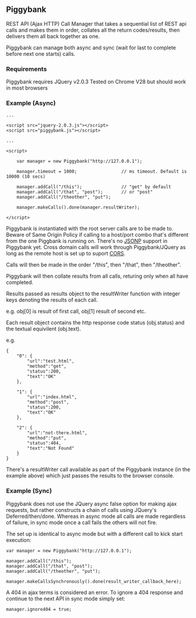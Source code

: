  
## Piggybank

REST API (Ajax HTTP) Call Manager that takes a sequential list of REST api calls and makes them in order, collates all the return codes/results, then delivers them all back together as one.

Piggybank can manage both async and sync (wait for last to complete before next one starts) calls.

### Requirements

Piggybank requires JQuery v2.0.3
Tested on Chrome V28 but should work in most browsers

### Example (Async)

    ...

    <script src="jquery-2.0.3.js"></script>
    <script src="piggybank.js"></script>

    ...

    <script>

        var manager = new Piggybank("http://127.0.0.1");

        manager.timeout = 1000;                 // ms timeout. Default is 10000 (10 secs)

        manager.addCall("/this");               // "get" by default
        manager.addCall("/that", "post");       // or "post"
        manager.addCall("/theother", "put");

        manager.makeCalls().done(manager.resultWriter);

    </script>

Piggybank is instantiated with the root server calls are to be made to. Beware of Same Origin Policy if calling to a host/port combo that's different from the one Piggbank is running on. There's no [JSONP](http://en.wikipedia.org/wiki/JSONP) support in Piggybank yet. Cross domain calls will work through Piggybank/JQuery as long as the remote host is set up to suport [CORS](http://en.wikipedia.org/wiki/Cross-origin_resource_sharing).

Calls will then be made in the order "/this", then "/that", then "/theother".

Piggybank will then collate results from all calls, returing only when all have completed.  

Results passed as results object to the resultWriter function with integer keys denoting the results of each call.

e.g. obj[0] is result of first call, obj[1] result of second etc.

Each result object contains the http response code status (obj.status) and the textual equivilent (obj.text).

e.g.

    {
        "0": {
            "url":"test.html",
            "method":"get",
            "status":200,
            "text":"OK"
        },

        "1": {
            "url":"index.html",
            "method":"post",
            "status":200,
            "text":"OK"
        },

        "2": {
            "url":"not-there.html",
            "method":"put",
            "status":404,
            "text":"Not Found"
        }
    }

There's a resultWriter call available as part of the Piggybank instance (in the example above) which just passes the results to the browser console.

### Example (Sync)

Piggybank does not use the JQuery async false option for making ajax requests, but rather constructs a chain of calls using JQuery's Deferred/then/done. Whereas in async mode all calls are made regardless of failure, in sync mode once a call fails the others will not fire.

The set up is identical to async mode but with a different call to kick start execution:

    var manager = new Piggybank("http://127.0.0.1");

    manager.addCall("/this");       
    manager.addCall("/that", "post");
    manager.addCall("/theother", "put");

    manager.makeCallsSynchronously().done(result_writer_callback_here);

A 404 in ajax terms is considered an error. To ignore a 404 response and continue to the next API in sync mode simply set:

    manager.ignore404 = true;


